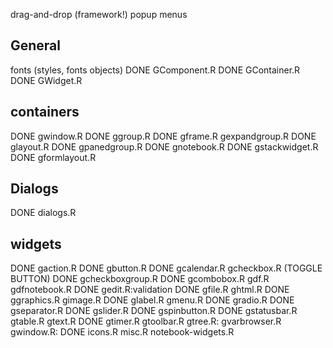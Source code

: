 drag-and-drop (framework!)
popup menus

## General
 fonts (styles, fonts objects)
DONE GComponent.R
DONE GContainer.R
DONE GWidget.R

## containers
DONE gwindow.R
DONE ggroup.R
DONE gframe.R
gexpandgroup.R
DONE glayout.R
DONE gpanedgroup.R
DONE gnotebook.R
DONE gstackwidget.R
DONE gformlayout.R



## Dialogs
DONE  dialogs.R 

## widgets
DONE  gaction.R
DONE gbutton.R
DONE  gcalendar.R
gcheckbox.R (TOGGLE BUTTON)
DONE gcheckboxgroup.R
DONE gcombobox.R
 gdf.R
gdfnotebook.R
DONE gedit.R:validation
DONE gfile.R
ghtml.R
DONE ggraphics.R
 gimage.R
DONE  glabel.R
 gmenu.R
DONE  gradio.R
DONE gseparator.R
DONE gslider.R
DONE  gspinbutton.R
DONE  gstatusbar.R
 gtable.R
 gtext.R
DONE  gtimer.R
 gtoolbar.R
 gtree.R: 
gvarbrowser.R
 gwindow.R: 
DONE  icons.R
misc.R
notebook-widgets.R

